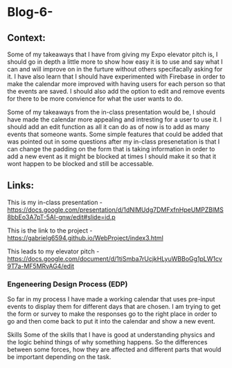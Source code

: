 # Blog-6-

## Context: 
Some of my takeaways that I have from giving my Expo elevator pitch is, I should go in depth a little more to show how easy it is to use and say what I can and will improve on in the furture without others specifacally asking for it. I have also learn that I should have experimented with Firebase in order to make the calendar more improved with having users for each person so that the events are saved. I should also add the option to edit and remove events for there to be more convience for what the user wants to do. 

Some of my takeaways from the in-class presentation would be, I should have made the calendar more appealing and intresting for a user to use it. I should add an edit function as all it can do as of now is to add as many events that someone wants. Some simple features that could be added that was pointed out in some questions after my in-class presenetation is that I can change the padding on the form that is taking information in order to add a new event as it might be blocked at times I should make it so that it wont happen to be blocked and still be accessable.

## Links:

This is my in-class presentation - https://docs.google.com/presentation/d/1dNlMUdg7DMFxfnHpeUMPZBlMS8bbEo3A7pT-5AI-gnw/edit#slide=id.p

This is the link to the project -  https://gabrielg6594.github.io/WebProject/index3.html

This leads to my elevator pitch - https://docs.google.com/document/d/1tiSmba7rUcjkHLyuWBBoGg1pLW1cv9T7a-MF5MRvAG4/edit


### Engeneering Design Process (EDP)

So far in my process I have made a working calendar that uses pre-input events to display them for different days that are chosen. I am trying to get the form or survey to make the responses go to the right place in order to go and then come back to put it into the calendar and show a new event.

Skills
Some of the skills that I have is good at understanding physics and the logic behind things of why something happens. So the differences between some forces, how they are affected and different parts that would be important depending on the task.
